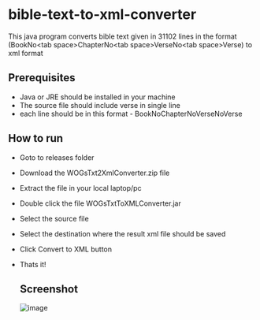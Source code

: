 # bible-text-to-xml-converter
This java program converts bible text given in 31102 lines in the format (BookNo&lt;tab space>ChapterNo&lt;tab space>VerseNo&lt;tab space>Verse) to xml format

## Prerequisites
- Java or JRE should be installed in your machine
- The source file should include verse in single line
- each line should be in this format - BookNo<tab space>ChapterNo<tab space>VerseNo<tab space>Verse

## How to run
- Goto to releases folder
- Download the WOGsTxt2XmlConverter.zip file
- Extract the file in your local laptop/pc
- Double click the file WOGsTxtToXMLConverter.jar
- Select the source file
- Select the destination where the result xml file should be saved
- Click Convert to XML button
- Thats it!

  ## Screenshot
  ![image](https://github.com/yesudas/bible-text-to-xml-converter/assets/16557849/47cc4e4a-6912-4c5e-90b5-be66072c4aa6)
